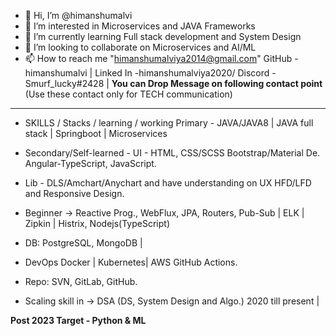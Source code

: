- 👋 Hi, I’m @himanshumalvi
- 👀 I’m interested in Microservices and JAVA Frameworks 
- 🌱 I’m currently learning Full stack development and System Design 
- 💞️ I’m looking to collaborate on Microservices and AI/ML 
- 📫 How to reach me "himanshumalviya2014@gmail.com"
GitHub - himanshumalvi | Linked In -himanshumalviya2020/
Discord - Smurf_lucky#2428 | 
**You can Drop Message on following contact point** (Use these contact only for TECH communication) 

---------------------------------------------------------------------------

- SKILLS / Stacks / learning / working 
Primary - JAVA/JAVA8 | JAVA full
stack | Springboot | Microservices

- Secondary/Self-learned -
UI - HTML, CSS/SCSS
Bootstrap/Material De.
Angular-TypeScript, JavaScript.

- Lib - DLS/Amchart/Anychart and
have understanding on UX
HFD/LFD and Responsive Design.

- Beginner -> Reactive Prog.,
WebFlux, JPA, Routers, Pub-Sub |
ELK | Zipkin | Histrix,
Nodejs(TypeScript)

- DB: PostgreSQL, MongoDB |

- DevOps Docker | Kubernetes| AWS
GitHub Actions.

- Repo: SVN, GitLab, GitHub.

- Scaling skill in -> DSA (DS,
System Design and Algo.) 2020 till
present | 

**Post 2023 Target - Python & ML**

